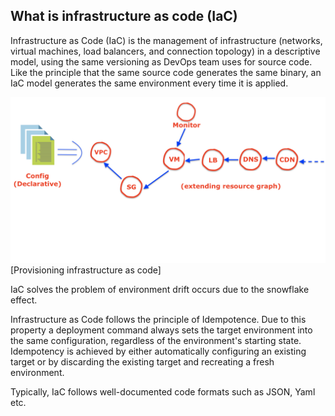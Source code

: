 ## What is infrastructure as code (IaC)
Infrastructure as Code (IaC) is the management of infrastructure (networks, virtual machines, load balancers, and connection
topology) in a descriptive model, using the same versioning as DevOps team uses for source code. Like the principle that
the same source code generates the same binary, an IaC model generates the same environment every time it is applied.


![Infra as Code](./imgs/iac.png)
                       [Provisioning infrastructure as code]

IaC solves the problem of environment drift occurs due to the snowflake effect.

Infrastructure as Code follows the principle of Idempotence. Due to this property a deployment command always sets the 
target environment into the same configuration, regardless of the environment's starting state. Idempotency is achieved 
by either automatically configuring an existing target or by discarding the existing target and recreating a fresh 
environment.

Typically, IaC follows well-documented code formats such as JSON, Yaml etc.